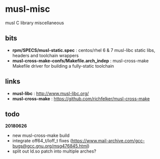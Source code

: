# musl-misc
musl C library miscellaneous

## bits
- **rpm/SPECS/musl-static.spec** : centos/rhel 6 & 7 musl-libc static libs, headers and toolchain wrappers
- **musl-cross-make-confs/Makefile.arch_indep** : musl-cross-make Makefile driver for building a fully-static toolchain

## links
- **musl-libc** : http://www.musl-libc.org/
- **musl-cross-make** : https://github.com/richfelker/musl-cross-make

## todo
**20180626**
- new musl-cross-make build
- integrate off64\_t/loff\_t fixes (https://www.mail-archive.com/gcc-bugs@gcc.gnu.org/msg476845.html)
- split out ld.so patch into multiple arches?
